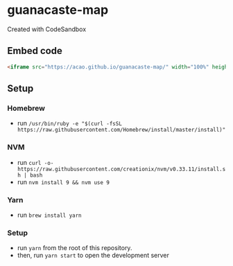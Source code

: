 # guanacaste-map
Created with CodeSandbox

## Embed code
```html
<iframe src="https://acao.github.io/guanacaste-map/" width="100%" height="400" />
```

## Setup

### Homebrew
- run ``/usr/bin/ruby -e "$(curl -fsSL https://raw.githubusercontent.com/Homebrew/install/master/install)"``

### NVM
- run `curl -o- https://raw.githubusercontent.com/creationix/nvm/v0.33.11/install.sh | bash`
- run `nvm install 9 && nvm use 9`

### Yarn

- run `brew install yarn`

### Setup

- run `yarn` from the root of this repository.
- then, run `yarn start` to open the development server
